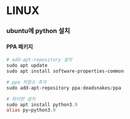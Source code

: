 # LINUX

### ubuntu에 python 설치

#### PPA 패키지

```powershell
# add-apt-repository 설치
sudo apt update
sudo apt install software-properties-common

# ppa 저장소 추가
sudo add-apt-repository ppa:deadsnakes/ppa

# 파이썬 설치
sudo apt install python3.9
alias py=python3.9
